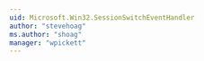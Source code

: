```yaml
---
uid: Microsoft.Win32.SessionSwitchEventHandler
author: "stevehoag"
ms.author: "shoag"
manager: "wpickett"
---
```

